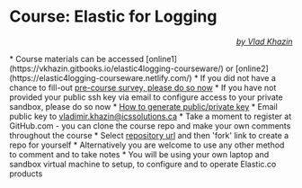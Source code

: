 # Course: Elastic for Logging #

<p align="right"><i><a href="https://www.linkedin.com/in/vkhazin" target="_blank">by Vlad Khazin</a></i></p>
* Course materials can be accessed [online1](https://vkhazin.gitbooks.io/elastic4logging-courseware/) or [online2](https://elastic4logging-courseware.netlify.com/)
* If you did not have a chance to fill-out <a target="_blank" href="https://www.surveymonkey.com/r/">pre-course survey, please do so now</a>
* If you have not provided your public ssh key via email to configure access to your private sandbox, please do so now
  * <a href="https://docs.joyent.com/public-cloud/getting-started/ssh-keys/generating-an-ssh-key-manually" target="_blank">How to generate public/private key</a>
  * Email public key to <a href="mailto:vladimir.khazin@icssolutions.ca">vladimir.khazin@icssolutions.ca</a>
* Take a moment to register at GitHub.com - you can clone the course repo and make your own comments throughout the course
* Select <a href="https://github.com/vkhazin/elastic4logging-courseware" target="_blank">repository url</a> and then 'fork' link to create a repo for yourself 
* Alternatively you are welcome to use any other method to comment and to take notes
* You will be using your own laptop and sandbox virtual machine to setup, to configure and to operate Elastic.co products
